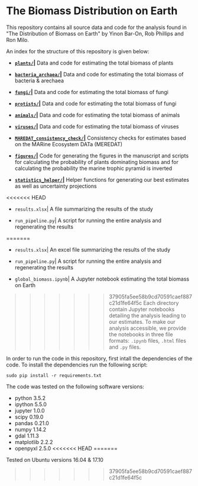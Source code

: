 # The Biomass Distribution on Earth

This repository contains all source data and code for the analysis found in "The Distribution of Biomass on Earth" by Yinon Bar-On, Rob Phillips and Ron Milo.

An index for the structure of this repository is given below:

* **[`plants/`](./plants)|** Data and code for estimating the total biomass of plants

* **[`bacteria_archaea/`](./bacteria_archaea)|** Data and code for estimating the total biomass of bacteria & arechaea

* **[`fungi/`](./fungi)|** Data and code for estimating the total biomass of fungi

* **[`protists/`](./protists)|** Data and code for estimating the total biomass of fungi

* **[`animals/`](./animals)|** Data and code for estimating the total biomass of animals

* **[`viruses/`](./viruses)|** Data and code for estimating the total biomass of viruses

* **[`MAREDAT_consistency_check/`](./MAREDAT_consistency_check)|** Consistency checks for estimates based on the MARine Ecosystem DATa (MEREDAT)

* **[`figures/`](./figures)|** Code for generating the figures in the manuscript and scripts for calculating the probability of plants dominating biomass and for calculating the probability the marine trophic pyramid is inverted

* **[`statistics_helper/`](./statistics_helper)|** Helper functions for generating our best estimates as well as uncertainty projections

<<<<<<< HEAD
* `results.xlsx`| A file summarizing the results of the study

* `run_pipeline.py`| A script for running the entire analysis and regenerating the results

=======
* `results.xlsx`| An excel file summarizing the results of the study

* `run_pipeline.py`| A script for running the entire analysis and regenerating the results

* `global_biomass.ipynb`| A Jupyter notebook estimating the total biomass on Earth

>>>>>>> 37905fa5ee58b9cd70591caef887c21d1fe64f5c
Each directory contain Jupyter notebooks detailing the analysis leading to our estimates. To make our analysis accessible, we provide the notebooks in three file formats: `.ipynb` files, `.html` files and `.py` files.

In order to run the code in this repository, first intall the dependencies of the code. To install the dependencies run the following script:

```sudo pip install -r requirements.txt```

The code was tested on the following software versions:
* python 3.5.2
* ipython 5.5.0
* jupyter 1.0.0
* scipy 0.19.0
* pandas 0.21.0
* numpy 1.14.2
* gdal 1.11.3
* matplotlib 2.2.2
* openpyxl 2.5.0
<<<<<<< HEAD
=======

Tested on Ubuntu versions 16.04 & 17.10
>>>>>>> 37905fa5ee58b9cd70591caef887c21d1fe64f5c
